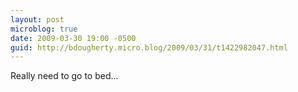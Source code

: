 ```yaml
---
layout: post
microblog: true
date: 2009-03-30 19:00 -0500
guid: http://bdougherty.micro.blog/2009/03/31/t1422982047.html
---
```

Really need to go to bed...
